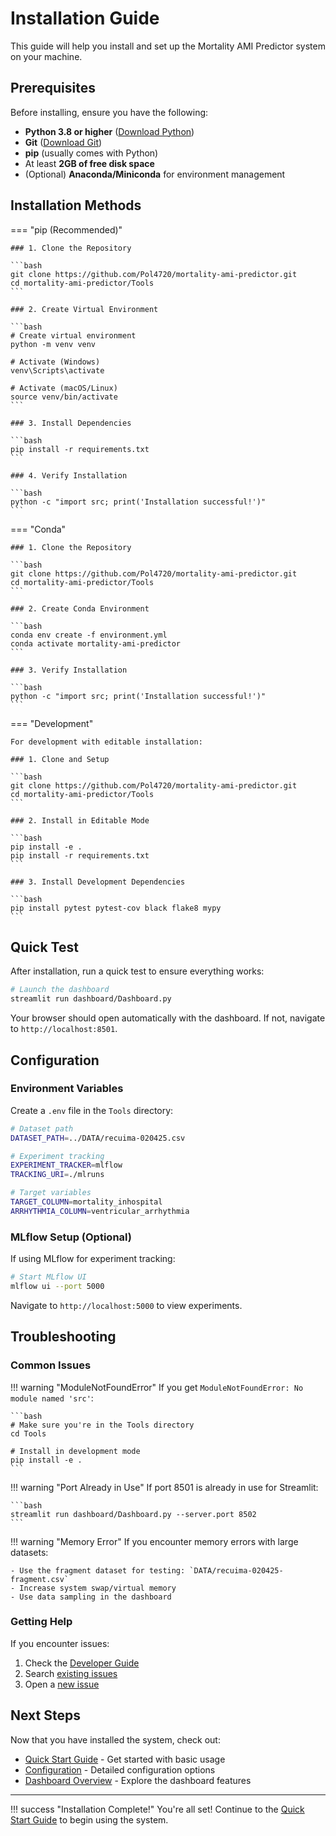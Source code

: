 # Installation Guide

This guide will help you install and set up the Mortality AMI Predictor system on your machine.

## Prerequisites

Before installing, ensure you have the following:

- **Python 3.8 or higher** ([Download Python](https://www.python.org/downloads/))
- **Git** ([Download Git](https://git-scm.com/downloads))
- **pip** (usually comes with Python)
- At least **2GB of free disk space**
- (Optional) **Anaconda/Miniconda** for environment management

## Installation Methods

=== "pip (Recommended)"

    ### 1. Clone the Repository
    
    ```bash
    git clone https://github.com/Pol4720/mortality-ami-predictor.git
    cd mortality-ami-predictor/Tools
    ```
    
    ### 2. Create Virtual Environment
    
    ```bash
    # Create virtual environment
    python -m venv venv
    
    # Activate (Windows)
    venv\Scripts\activate
    
    # Activate (macOS/Linux)
    source venv/bin/activate
    ```
    
    ### 3. Install Dependencies
    
    ```bash
    pip install -r requirements.txt
    ```
    
    ### 4. Verify Installation
    
    ```bash
    python -c "import src; print('Installation successful!')"
    ```

=== "Conda"

    ### 1. Clone the Repository
    
    ```bash
    git clone https://github.com/Pol4720/mortality-ami-predictor.git
    cd mortality-ami-predictor/Tools
    ```
    
    ### 2. Create Conda Environment
    
    ```bash
    conda env create -f environment.yml
    conda activate mortality-ami-predictor
    ```
    
    ### 3. Verify Installation
    
    ```bash
    python -c "import src; print('Installation successful!')"
    ```

=== "Development"

    For development with editable installation:
    
    ### 1. Clone and Setup
    
    ```bash
    git clone https://github.com/Pol4720/mortality-ami-predictor.git
    cd mortality-ami-predictor/Tools
    ```
    
    ### 2. Install in Editable Mode
    
    ```bash
    pip install -e .
    pip install -r requirements.txt
    ```
    
    ### 3. Install Development Dependencies
    
    ```bash
    pip install pytest pytest-cov black flake8 mypy
    ```

## Quick Test

After installation, run a quick test to ensure everything works:

```bash
# Launch the dashboard
streamlit run dashboard/Dashboard.py
```

Your browser should open automatically with the dashboard. If not, navigate to `http://localhost:8501`.

## Configuration

### Environment Variables

Create a `.env` file in the `Tools` directory:

```bash
# Dataset path
DATASET_PATH=../DATA/recuima-020425.csv

# Experiment tracking
EXPERIMENT_TRACKER=mlflow
TRACKING_URI=./mlruns

# Target variables
TARGET_COLUMN=mortality_inhospital
ARRHYTHMIA_COLUMN=ventricular_arrhythmia
```

### MLflow Setup (Optional)

If using MLflow for experiment tracking:

```bash
# Start MLflow UI
mlflow ui --port 5000
```

Navigate to `http://localhost:5000` to view experiments.

## Troubleshooting

### Common Issues

!!! warning "ModuleNotFoundError"
    If you get `ModuleNotFoundError: No module named 'src'`:
    
    ```bash
    # Make sure you're in the Tools directory
    cd Tools
    
    # Install in development mode
    pip install -e .
    ```

!!! warning "Port Already in Use"
    If port 8501 is already in use for Streamlit:
    
    ```bash
    streamlit run dashboard/Dashboard.py --server.port 8502
    ```

!!! warning "Memory Error"
    If you encounter memory errors with large datasets:
    
    - Use the fragment dataset for testing: `DATA/recuima-020425-fragment.csv`
    - Increase system swap/virtual memory
    - Use data sampling in the dashboard

### Getting Help

If you encounter issues:

1. Check the [Developer Guide](../developer/index.md)
2. Search [existing issues](https://github.com/Pol4720/mortality-ami-predictor/issues)
3. Open a [new issue](https://github.com/Pol4720/mortality-ami-predictor/issues/new)

## Next Steps

Now that you have installed the system, check out:

- [Quick Start Guide](quickstart.md) - Get started with basic usage
- [Configuration](configuration.md) - Detailed configuration options
- [Dashboard Overview](../user-guide/dashboard.md) - Explore the dashboard features

---

!!! success "Installation Complete!"
    You're all set! Continue to the [Quick Start Guide](quickstart.md) to begin using the system.
